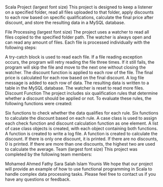 Scala Project (largest font size)
This project is designed to keep a listener on a specified folder, read all files uploaded to that folder, apply discounts to each row based on specific qualifications, calculate the final price after discount, and store the resulting data in a MySQL database.

File Processing (largest font size)
The project uses a watcher to read all files copied to the specified folder path. The watcher is always open and can read any amount of files. Each file is processed individually with the following steps:

A try-catch block is used to read each file. If a file reading exception occurs, the program will retry reading the file three times. If it still fails, the program will skip the file and move to the next one without closing the watcher.
The discount function is applied to each row of the file.
The final price is calculated for each row based on the final discount.
A log file message is added to each row of data.
The resulting data is written to a table in the MySQL database.
The watcher is reset to read more files.
Discount Function
The project includes six qualification rules that determine whether a discount should be applied or not. To evaluate these rules, the following functions were created:

Six functions to check whether the data qualifies for each rule.
Six functions to calculate the discount based on each rule.
A case class is used to assign each check function and discount calculation function as one element.
A list of case class objects is created, with each object containing both functions.
A function is created to write a log file.
A function is created to calculate the discount. If there is only one discount, it is printed. If there are no discounts, 0 is printed. If there are more than one discounts, the highest two are used to calculate the average.
Team (largest font size)
This project was completed by the following team members:

Mohamed Ahmed Fathy
Sara Salah
Islam Younis
We hope that our project will provide an example of how to use functional programming in Scala to handle complex data processing tasks. Please feel free to contact us if you have any questions or feedback.
